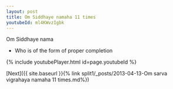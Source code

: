```yaml
---
layout: post
title: Om Siddhaye namaha 11 times
youtubeId: ml4KWvzIgbk
---
```

 
 
Om Siddhaye nama 
 
 -  Who is of the form of proper completion 
 
  
 
  
 
 
 
 
 
 


{% include youtubePlayer.html id=page.youtubeId %}
 
[Next]({{ site.baseurl }}{% link  split1/_posts/2013-04-13-Om sarva vigrahaya namaha 11 times.md%})
 
